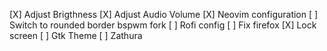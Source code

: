 [X] Adjust Brigthness
[X] Adjust Audio Volume
[X] Neovim configuration
[ ] Switch to rounded border bspwm fork
[ ] Rofi config
[ ] Fix firefox
[X] Lock screen
[ ] Gtk Theme
[ ] Zathura
